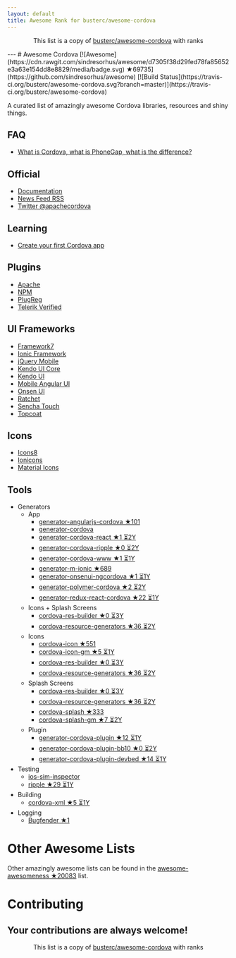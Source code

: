 ```yaml
---
layout: default
title: Awesome Rank for busterc/awesome-cordova
---
```


<p align="center">
	This list is a copy of <a href="https://github.com/busterc/awesome-cordova">busterc/awesome-cordova</a> with ranks
</p>
---
# Awesome Cordova [![Awesome](https://cdn.rawgit.com/sindresorhus/awesome/d7305f38d29fed78fa85652e3a63e154dd8e8829/media/badge.svg) ★69735](https://github.com/sindresorhus/awesome) [![Build Status](https://travis-ci.org/busterc/awesome-cordova.svg?branch=master)](https://travis-ci.org/busterc/awesome-cordova)

A curated list of amazingly awesome Cordova libraries, resources and shiny things.

## FAQ
- [What is Cordova, what is PhoneGap, what is the difference?](http://blog.ionic.io/what-is-cordova-phonegap/)

## Official
- [Documentation](https://cordova.apache.org/docs/en/latest/)
- [News Feed RSS](https://cordova.apache.org/feed.xml)
- [Twitter @apachecordova](https://twitter.com/apachecordova)

## Learning
- [Create your first Cordova app](https://cordova.apache.org/docs/en/latest/guide/cli/index.html)

## Plugins
- [Apache](http://cordova.apache.org/plugins/)
- [NPM](https://www.npmjs.com/search?q=cordova-plugin)
- [PlugReg](http://www.plugreg.com/)
- [Telerik Verified](http://plugins.telerik.com/cordova)

## UI Frameworks
- [Framework7](http://framework7.io)
- [Ionic Framework](http://ionicframework.com/)
- [jQuery Mobile](http://jquerymobile.com/)
- [Kendo UI Core](http://www.telerik.com/kendo-ui/open-source-core)
- [Kendo UI](http://www.telerik.com/kendo-ui)
- [Mobile Angular UI](http://mobileangularui.com/)
- [Onsen UI](https://onsen.io/)
- [Ratchet](http://goratchet.com/)
- [Sencha Touch](https://www.sencha.com/products/touch/)
- [Topcoat](http://topcoat.io/)

## Icons
- [Icons8](https://icons8.com/)
- [Ionicons](http://ionicons.com/)
- [Material Icons](https://material.io/icons/)

## Tools
  - Generators
    - App
      - [generator-angularjs-cordova ★101](https://github.com/keshavos/generator-angularjs-cordova)
      - [generator-cordova](https://github.com/dangeross/generator-cordova)
      - [generator-cordova-react ★1 ⏳2Y](https://github.com/jackong/generator-cordova-react)
      - [generator-cordova-ripple ★0 ⏳2Y](https://github.com/keunlee/generator-cordova-ripple)
      - [generator-cordova-www ★1 ⏳1Y](https://github.com/busterc/generator-cordova-www)
      - [generator-m-ionic ★689](https://github.com/mwaylabs/generator-m-ionic)
      - [generator-onsenui-ngcordova ★1 ⏳1Y](https://github.com/healthonnet/generator-onsenui-ngcordova)
      - [generator-polymer-cordova ★2 ⏳2Y](https://github.com/emoriarty/generator-polymer-cordova)
      - [generator-redux-react-cordova ★22 ⏳1Y](https://github.com/zmeecer/generator-redux-react-cordova)
    - Icons + Splash Screens
      - [cordova-res-builder ★0 ⏳3Y](https://github.com/mettbox/cordova-res-builder)
      - [cordova-resource-generators ★36 ⏳2Y](https://github.com/busterc/cordova-resource-generators)
    - Icons
      - [cordova-icon ★551](https://github.com/AlexDisler/cordova-icon)
      - [cordova-icon-gm ★5 ⏳1Y](https://github.com/disusered/cordova-icon-gm)
      - [cordova-res-builder ★0 ⏳3Y](https://github.com/mettbox/cordova-res-builder)
      - [cordova-resource-generators ★36 ⏳2Y](https://github.com/busterc/cordova-resource-generators)
    - Splash Screens
      - [cordova-res-builder ★0 ⏳3Y](https://github.com/mettbox/cordova-res-builder)
      - [cordova-resource-generators ★36 ⏳2Y](https://github.com/busterc/cordova-resource-generators)
      - [cordova-splash ★333](https://github.com/AlexDisler/cordova-splash)
      - [cordova-splash-gm ★7 ⏳2Y](https://github.com/disusered/cordova-splash-gm)
    - Plugin
      - [generator-cordova-plugin ★12 ⏳1Y](https://github.com/lholmquist/generator-cordova-plugin)
      - [generator-cordova-plugin-bb10 ★0 ⏳2Y](https://github.com/blackberry/generator-cordova-plugin-bb10)
      - [generator-cordova-plugin-devbed ★14 ⏳1Y](https://github.com/sony/generator-cordova-plugin-devbed)
  - Testing
    - [ios-sim-inspector](https://github.com/busterc/profiles/blob/master/osx/sources/ios-sim-inspector)
    - [ripple ★29 ⏳1Y](https://github.com/ripple-emulator/ripple)
  - Building
    - [cordova-xml ★5 ⏳1Y](https://github.com/mifi/cordova-xml)
  - Logging
    - [Bugfender ★1](https://github.com/bugfender/cordova-plugin-bugfender)

# Other Awesome Lists
Other amazingly awesome lists can be found in the [awesome-awesomeness ★20083](https://github.com/bayandin/awesome-awesomeness) list.

# Contributing
Your contributions are always welcome!
---
<p align="center">
	This list is a copy of <a href="https://github.com/busterc/awesome-cordova">busterc/awesome-cordova</a> with ranks
</p>
